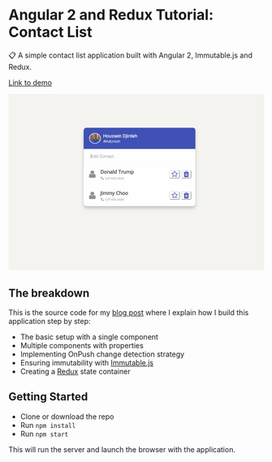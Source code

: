 # Angular 2 and Redux Tutorial: Contact List

:clipboard: A simple contact list application built with Angular 2, Immutable.js and Redux.

[Link to demo](https://embed.plnkr.co/ns1tfi/)

<p align="center">
  <img src = "contact-list.gif" width = 800>
</p>

## The breakdown

This is the source code for my [blog post](http://houssein.me/redux/immutablejs/angular2/2016/07/02/angular2-with-immutablejs-and-redux.html) where I explain how I build this application step by step:

 + The basic setup with a single component
 + Multiple components with properties
 + Implementing OnPush change detection strategy
 + Ensuring immutability with [Immutable.js](https://facebook.github.io/immutable-js/)
 + Creating a [Redux](http://redux.js.org/) state container

## Getting Started

 - Clone or download the repo
 - Run `npm install`
 - Run `npm start`

This will run the server and launch the browser with the application.